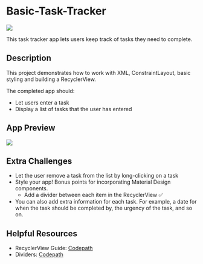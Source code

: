 # Basic-Task-Tracker
![](https://img.shields.io/badge/Android-3DDC84?style=for-the-badge&logo=android&logoColor=white)

This task tracker app lets users keep track of tasks they need to complete.

## Description

This project demonstrates how to work with XML, ConstraintLayout, basic styling and building a RecyclerView.

The completed app should:
* Let users enter a task
* Display a list of tasks that the user has entered

## App Preview

![](https://media.giphy.com/media/hShFsviXM7hdZjAuaE/giphy.gif)

## Extra Challenges

* Let the user remove a task from the list by long-clicking on a task
* Style your app! Bonus points for incorporating Material Design components.
    * Add a divider between each item in the RecyclerView :white_check_mark:
* You can also add extra information for each task. For example, a date for when the task should be completed by, the urgency of the task, and so on.



## Helpful Resources
* RecyclerView Guide: [Codepath](https://guides.codepath.com/android/using-the-recyclerview)
* Dividers: [Codepath](https://guides.codepath.org/android/Using-the-RecyclerView#decorations)



